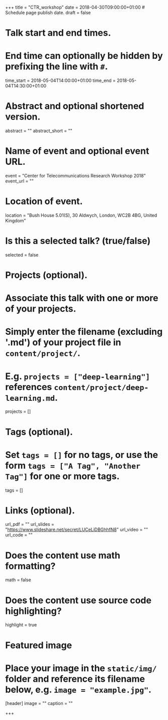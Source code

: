 +++
title = "CTR_workshop"
date = 2018-04-30T09:00:00+01:00  # Schedule page publish date.
draft = false

# Talk start and end times.
#   End time can optionally be hidden by prefixing the line with `#`.
time_start = 2018-05-04T14:00:00+01:00
time_end = 2018-05-04T14:30:00+01:00

# Abstract and optional shortened version.
abstract = ""
abstract_short = ""

# Name of event and optional event URL.
event = "Center for Telecommunications Research Workshop 2018"
event_url = ""

# Location of event.
location = "Bush House 5.01(S), 30 Aldwych, London, WC2B 4BG, United Kingdom"

# Is this a selected talk? (true/false)
selected = false

# Projects (optional).
#   Associate this talk with one or more of your projects.
#   Simply enter the filename (excluding '.md') of your project file in `content/project/`.
#   E.g. `projects = ["deep-learning"]` references `content/project/deep-learning.md`.
projects = []

# Tags (optional).
#   Set `tags = []` for no tags, or use the form `tags = ["A Tag", "Another Tag"]` for one or more tags.
tags = []

# Links (optional).
url_pdf = ""
url_slides = "https://www.slideshare.net/secret/LUCeLiDBGhhfN8"
url_video = ""
url_code = ""

# Does the content use math formatting?
math = false

# Does the content use source code highlighting?
highlight = true

# Featured image
# Place your image in the `static/img/` folder and reference its filename below, e.g. `image = "example.jpg"`.
[header]
image = ""
caption = ""

+++

